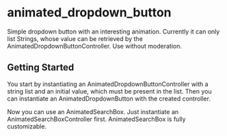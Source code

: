 # animated_dropdown_button

Simple dropdown button with an interesting animation.
Currently it can only list Strings, whose value can be retrieved by the AnimatedDropdownButtonController.
Use without moderation.

## Getting Started

You start by instantiating an AnimatedDropdownButtonController with a string list and an initial value, which must be present in the list.
Then you can instantiate an AnimatedDropdownButton with the created controller.

Now you can use an AnimatedSearchBox. Just instantiate an AnimatedSearchBoxController first.
AnimatedSearchBox is fully customizable.
